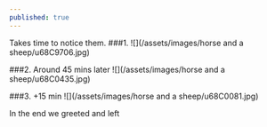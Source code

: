 ```yaml
---
published: true
---
```

Takes time to notice them. 
###1.
![](/assets/images/horse and a sheep/u68C9706.jpg)

<!-- more --> 
###2.
Around 45 mins later
![](/assets/images/horse and a sheep/u68C0435.jpg)

###3.
+15 min
![](/assets/images/horse and a sheep/u68C0081.jpg)

In the end we greeted and left
